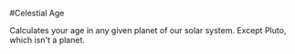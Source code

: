 #Celestial Age

Calculates your age in any given planet of our solar system. Except Pluto, which isn't a planet.
